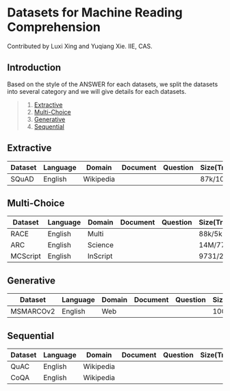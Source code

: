 # Datasets for Machine Reading Comprehension

Contributed by Luxi Xing and Yuqiang Xie. IIE, CAS.

## Introduction

Based on the style of the ANSWER for each datasets, we split the datasets into several category and we will give details for each datasets.

>   1. [Extractive](#Extractive)
>   2. [Multi-Choice](#Multi-Choice)
>   3. [Generative](#Generative)
>   4. [Sequential](#Sequential)

## Extractive 


| Dataset | Language | Domain | Document | Question | Size(Train/Dev/Test) | Year | Features |
| --- | --- | --- | --- | --- | --- | --- | --- |
| SQuAD | English | Wikipedia |  |  | 87k/10k | 2016 |  |


## Multi-Choice

| Dataset | Language | Domain | Document | Question | Size(Train/Dev/Test) | Year | Features |
| --- | --- | --- | --- | --- | --- | --- | --- |
| RACE | English | Multi |  |  | 88k/5k | 2017 |  |
| ARC | English | Science |  |  | 14M/7787 | 2018 | hard |
| MCScript | English | InScript |  |  | 9731/2797 | 2018 |  |

## Generative

| Dataset | Language | Domain | Document | Question | Size(Train/Dev/Test) | Year | Features |
| --- | --- | --- | --- | --- | --- | --- | --- |
| MSMARCOv2 | English | Web |  |  | 100k | 2016 |  |

## Sequential

| Dataset | Language | Domain | Document | Question | Size(Train/Dev/Test) | Year | Features |
| --- | --- | --- | --- | --- | --- | --- | --- |
| QuAC | English | Wikipedia |  |  |  | 2018 |  |
| CoQA | English | Wikipedia |  |  |  | 2018 |  |

